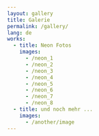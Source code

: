 ```yaml
---
layout: gallery
title: Galerie
permalink: /gallery/
lang: de
works:
  - title: Neon Fotos
    images:
      - /neon_1
      - /neon_2
      - /neon_3
      - /neon_4
      - /neon_5
      - /neon_6
      - /neon_7
      - /neon_8
  - title: und noch mehr ...
    images:
      - /another/image
---
```

